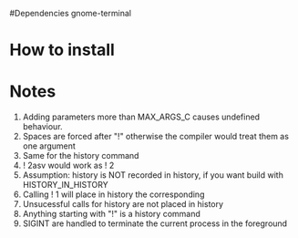 #Dependencies
gnome-terminal

# How to install

#

# Notes
1. Adding parameters more than MAX_ARGS_C causes undefined behaviour.
2. Spaces are forced after "!" otherwise the compiler would treat them as one argument
3. Same for the history command
4. ! 2asv would work as ! 2
5. Assumption: history is NOT recorded in history, if you want build with HISTORY_IN_HISTORY
6. Calling ! 1 will place in history the corresponding
7. Unsucessful calls for history are not placed in history
8. Anything starting with "!" is a history command
9. SIGINT are handled to terminate the current process in the foreground

